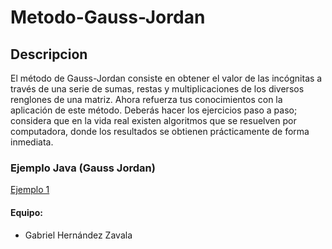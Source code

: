 # Metodo-Gauss-Jordan

## Descripcion

El método de Gauss-Jordan consiste en obtener el valor de las incógnitas a través de una serie de sumas, restas y multiplicaciones de los diversos renglones de una matriz. Ahora refuerza tus conocimientos con la aplicación de este método. Deberás hacer los ejercicios paso a paso; considera que en la vida real existen algoritmos que se resuelven por computadora, donde los resultados se obtienen prácticamente de forma inmediata.



### Ejemplo Java (Gauss Jordan)
[Ejemplo 1]([https://github.com/GABOHDEZ2001/EjemploGaussJordan/blob/main/GaussJordan.java])

#### Equipo:

- Gabriel Hernández Zavala
  
